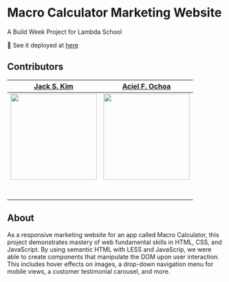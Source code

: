 # Macro Calculator Marketing Website
A Build Week Project for Lambda School

🚀 See it deployed at [here](https://bw-macro-calculator.github.io/bw-macro-calculator/)

## Contributors

| [Jack S. Kim](https://github.com/jackskim) | [Aciel F. Ochoa](https://github.com/AceIsHuman) |
| :----------: | :-------------: |
| [<img src="https://avatars3.githubusercontent.com/u/47550491?s=460&u=df9ffae0c4c35af6f4abc860adaa59bce872086b&v=4" width = "200" />](https://github.com/jackskim) | [<img src="https://avatars2.githubusercontent.com/u/47653241?s=400&u=82518eeb63e86225c930922367227c8e5935b06c&v=4" width = "200" />](https://github.com/AceIsHuman) |
| [<img src="https://github.com/favicon.ico" width="15"> ](https://github.com/jackskim) | [<img src="https://github.com/favicon.ico" width="15"> ](https://github.com/AceIsHuman)      |
| [<img src="https://static.licdn.com/sc/h/al2o9zrvru7aqj8e1x2rzsrca" width="15"> ](https://www.linkedin.com/in/jackskim/)        | [ <img src="https://static.licdn.com/sc/h/al2o9zrvru7aqj8e1x2rzsrca" width="15"> ](https://www.linkedin.com/in/aciel-ochoa/)           |

## About

As a responsive marketing website for an app called Macro Calculator, this project demonstrates mastery of web fundamental skills in HTML, CSS, and JavaScript. By using semantic HTML with LESS and JavaScrip, we were able to create components that manipulate the DOM upon user interaction. This includes hover effects on images, a drop-down navigation menu for mobile views, a customer testimonial carousel, and more.